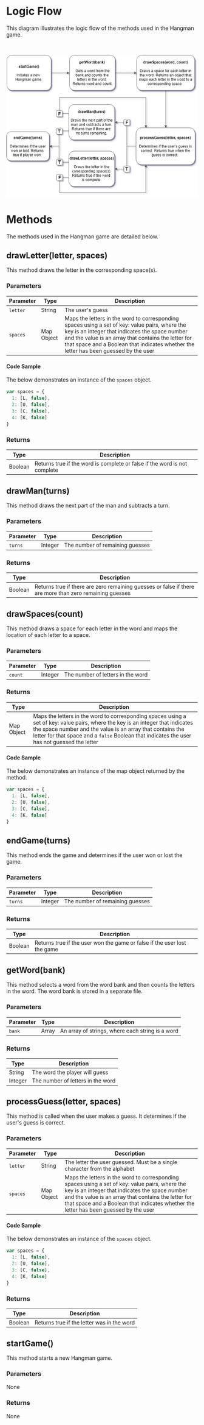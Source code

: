 # Logic Flow

This diagram illustrates the logic flow of the methods used in the Hangman game.

<br>

![Hangman game logic flow](img/flow.png)

# Methods

The methods used in the Hangman game are detailed below.

## drawLetter(letter, spaces)

This method draws the letter in the corresponding space(s).

<h3>Parameters</h3>

| Parameter | Type | Description |
|-----------|------|-------------|
| `letter` | String | The user's guess |
| `spaces`  | Map Object | Maps the letters in the word to corresponding spaces using a set of key: value pairs, where the key is an integer that indicates the space number and the value is an array that contains the letter for that space and a Boolean that indicates whether the letter has been guessed by the user |

<h4>Code Sample</h4>

The below demonstrates an instance of the `spaces` object.

```JavaScript
var spaces = {
  1: [L, false],
  2: [U, false],
  3: [C, false],
  4: [K, false]
}
```

<h3>Returns</h3>

| Type | Description |
|------|-------------|
| Boolean | Returns true if the word is complete or false if the word is not complete |

## drawMan(turns)

This method draws the next part of the man and subtracts a turn.

<h3>Parameters</h3>

| Parameter | Type | Description |
|-----------|------|-------------|
| `turns` | Integer | The number of remaining guesses |

<h3>Returns</h3>

| Type | Description |
|------|-------------|
| Boolean | Returns true if there are zero remaining guesses or false if there are more than zero remaining guesses |


## drawSpaces(count)

This method draws a space for each letter in the word and maps the location of each letter to a space.

<h3>Parameters</h3>

| Parameter | Type | Description |
|-----------|------|-------------|
| `count` | Integer | The number of letters in the word |

<h3>Returns</h3>

| Type | Description |
|------|-------------|
| Map Object |  Maps the letters in the word to corresponding spaces using a set of key: value pairs, where the key is an integer that indicates the space number and the value is an array that contains the letter for that space and a `false` Boolean that indicates the user has not guessed the letter |

<h4>Code Sample</h4>

The below demonstrates an instance of the map object returned by the method.

```JavaScript
var spaces = {
  1: [L, false],
  2: [U, false],
  3: [C, false],
  4: [K, false]
}
```

## endGame(turns)

This method ends the game and determines if the user won or lost the game.

<h3>Parameters</h3>

| Parameter | Type | Description |
|-----------|------|-------------|
| `turns` | Integer | The number of remaining guesses |

<h3>Returns</h3>

| Type | Description |
|------|-------------|
| Boolean | Returns true if the user won the game or false if the user lost the game |

## getWord(bank)

This method selects a word from the word bank and then counts the letters in the word. The word bank is stored in a separate file.

<h3>Parameters</h3>

| Parameter | Type | Description |
|-----------|------|-------------|
| `bank` | Array | An array of strings, where each string is a word |

<h3>Returns</h3>

| Type | Description |
|------|-------------|
| String | The word the player will guess |
| Integer | The number of letters in the word |

## processGuess(letter, spaces)

This method is called when the user makes a guess. It determines if the user's guess is correct.

<h3>Parameters</h3>

| Parameter | Type | Description |
|-----------|------|-------------|
| `letter` | String | The letter the user guessed. Must be a single character from the alphabet |
| `spaces` | Map Object |   Maps the letters in the word to corresponding spaces using a set of key: value pairs, where the key is an integer that indicates the space number and the value is an array that contains the letter for that space and a Boolean that indicates whether the letter has been guessed by the user |

<h4>Code Sample</h4>

The below demonstrates an instance of the `spaces` object.

```JavaScript
var spaces = {
  1: [L, false],
  2: [U, false],
  3: [C, false],
  4: [K, false]
}
```

<h3>Returns</h3>

| Type | Description |
|------|-------------|
| Boolean | Returns true if the letter was in the word |

## startGame()

This method starts a new Hangman game.

<h3>Parameters</h3>

None

<h3>Returns</h3>

None
